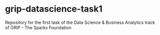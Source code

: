 # grip-datascience-task1
Repository for the first task of the Data Science &amp; Business Analytics track of GRIP - The Sparks Foundation
